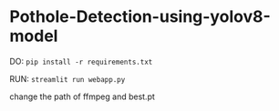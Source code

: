 # Pothole-Detection-using-yolov8-model
DO: `pip install -r requirements.txt`

RUN: `streamlit run webapp.py`


change the path of ffmpeg and best.pt
